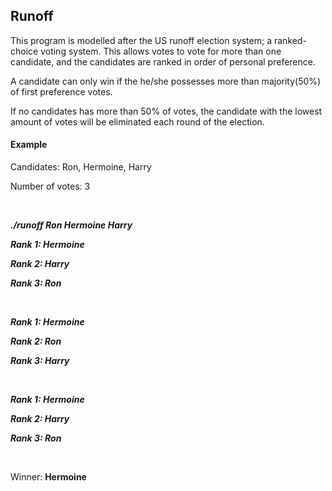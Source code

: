 ## Runoff

This program is modelled after the US runoff election system; a ranked-choice voting system.
This allows votes to vote for more than one candidate, and the candidates are ranked in order of personal preference.

A candidate can only win if the he/she possesses more than majority(50%) of first preference votes.

If no candidates has more than 50% of votes, the candidate with the lowest amount of votes will be eliminated each round of the election.

#### Example 
Candidates: Ron, Hermoine, Harry

Number of votes: 3

</br>

***./runoff Ron Hermoine Harry***

***Rank 1: Hermoine***

***Rank 2: Harry***

***Rank 3: Ron***

</br>

***Rank 1: Hermoine***

***Rank 2: Ron***

***Rank 3: Harry***

</br>

***Rank 1: Hermoine***

***Rank 2: Harry***

***Rank 3: Ron***

</br>

Winner: **Hermoine**
